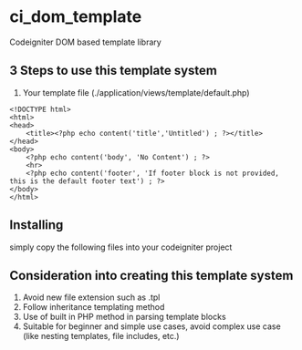 # ci_dom_template
Codeigniter DOM based template library

## 3 Steps to use this template system
1. Your template file (./application/views/template/default.php)
```
<!DOCTYPE html>
<html>
<head>
	<title><?php echo content('title','Untitled') ; ?></title>
</head>
<body>
	<?php echo content('body', 'No Content') ; ?>
	<hr>
	<?php echo content('footer', 'If footer block is not provided, this is the default footer text') ; ?>
</body>
</html>
```

## Installing
simply copy the following files into your codeigniter project

## Consideration into creating this template system
1. Avoid new file extension such as .tpl
2. Follow inheritance templating method
3. Use of built in PHP method in parsing template blocks
4. Suitable for beginner and simple use cases, avoid complex use case (like nesting templates, file includes, etc.)